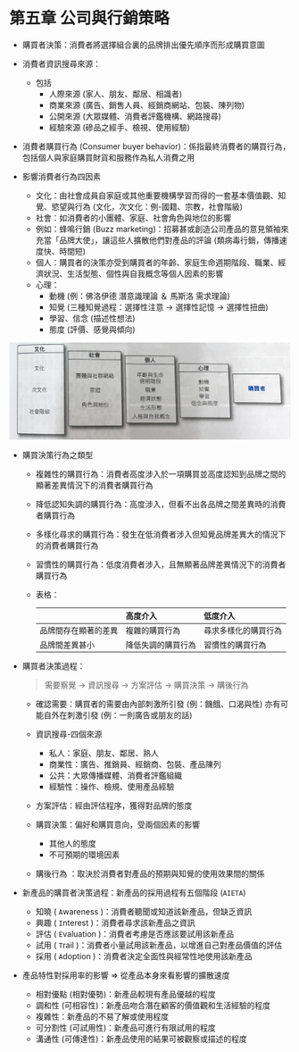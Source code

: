 # 第五章 公司與行銷策略

* 購買者決策：消費者將選擇組合裏的品牌排出優先順序而形成購買意圖

* 消費者資訊搜尋來源：
  * 包括
    * 人際來源 (家人、朋友、鄰居、相識者)
    * 商業來源 (廣告、銷售人員、經銷商網站、包裝、陳列物)
    * 公開來源 (大眾媒體、消費者評鑑機構、網路搜尋)
    * 經驗來源 (磣品之經手、檢視、使用經驗)

* 消費者購買行為 (Consumer buyer behavior)：係指最終消費者的購買行為，包括個人與家庭購買財貨和服務作為私人消費之用

* 影響消費者行為四因素
  * 文化：由社會成員自家庭或其他重要機構學習而得的一套基本價值觀、知覺、慾望與行為 (文化，次文化：例-國籍、宗教，社會階級)
  * 社會：如消費者的小團體、家庭、社會角色與地位的影響
  * 例如：蜂鳴行銷 (Buzz marketing)：招募甚或創造公司產品的意見領袖來充當「品牌大使」，讓這些人擴散他們對產品的評論 (類病毒行銷，傳播速度快、時間短)
  * 個人：購買者的決策亦受到購買者的年齡、家庭生命週期階段、職業、經濟狀況、生活型態、個性與自我概念等個人因素的影響
  * 心理：
    * 動機 (例：佛洛伊德 潛意識理論 ＆ 馬斯洛 需求理論)
    * 知覺 (三種知覺過程：選擇性注意 -> 選擇性記憶 -> 選擇性扭曲)
    * 學習、信念 (描述性想法)
    * 態度 (評價、感覺與傾向)

![](Images/ch5-1.JPG)

* 購買決策行為之類型
  * 複雜性的購買行為：消費者高度涉入於一項購買並高度認知到品牌之間的顯著差異情況下的消費者購買行為
  * 降低認知失調的購買行為：高度涉入，但看不出各品牌之間差異時的消費者購買行為
  * 多樣化尋求的購買行為：發生在低消費者涉入但知覺品牌差異大的情況下的消費者購買行為
  * 習慣性的購買行為：低度消費者涉入，且無顯著品牌差異情況下的消費者購買行為
  * 表格：

      ||高度介入|低度介入|
      |---|---|---|
      |品牌間存在顯著的差異|複雜的購買行為|尋求多樣化的購買行為|
      |品牌間差異甚小|降低失調的購買行為|習慣性的購買行為|


* 購買者決策過程：
    > 需要察覺 -> 資訊搜尋 -> 方案評估 -> 購買決策 -> 購後行為

  * 確認需要：購買者的需要由內部刺激所引發 (例：饑餓、口渴與性) 亦有可能自外在刺激引發 (例：一則廣告或朋友的話)
  * 資訊搜尋-四個來源
    * 私人：家庭、朋友、鄰居、熟人
    * 商業性：廣告、推銷員、經銷商、包裝、產品陳列
    * 公共：大眾傳播媒體、消費者評鑑組織
    * 經驗性：操作、檢規、使用產品經驗
  * 方案評估：經由評估程序，獲得對品牌的態度

  * 購買決策：偏好和購買意向，受兩個因素的影響
    * 其他人的態度
    * 不可預期的環境因素
  * 購後行為 ：取決於消費者對產品的預期與知覺的使用效果間的關係

* 新產品的購買者決策過程：新產品的採用過程有五個階段  (`AIETA`)
  * 知曉 ( `A`wareness )：消費者聽聞或知道該新產品，但缺乏資訊
  * 興趣 ( `I`nterest )：消費者尋求該新產品之資訊
  * 評估 ( `E`valuation )：消費者考慮是否應該要試用該新產品
  * 試用 ( `T`rail )：消費者小量試用該新產品，以增進自己對產品價值的評估
  * 採用 ( `A`doption )：消費者決定全面性與經常性地使用該新產品

* 產品特性對採用率的影響 => 從產品本身來看影響的擴散速度
  * 相對優點 (相對優勢)：新產品較現有產品優越的程度
  * 調和性 (可相容性)：新產品吻合潛在顧客的價值觀和生活經驗的程度
  * 複雜性：新產品的不易了解或使用程度
  * 可分割性 (可試用性)：新產品可進行有限試用的程度
  * 溝通性 (可傳達性)：新產品使用的結果可被觀察或描述的程度